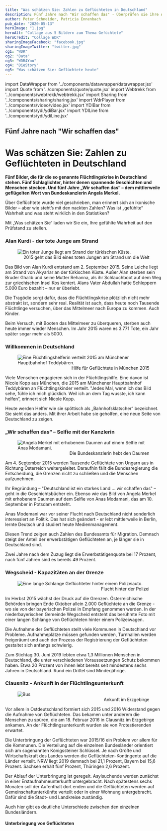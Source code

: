 ```yaml
---
title: "Was schätzen Sie: Zahlen zu Geflüchteten in Deutschland"
description: Fünf Jahre nach "Wir schaffen das" - Überprüfen sie ihre Annahmen über Geflüchtete in Deutschland
author: Peter Schneider, Patricia Ennenbach
pub_date: "2020-05-13"
heroImage: "1.jpg"
heroAlt: "Collage aus 5 Bildern zum Thema Gefüchtete"
heroCredit: "Collage WDR"
sharingImageFacebook: "facebook.jpg"
sharingImageTwitter: "twitter.jpg"
cg1: "WDR"
cg2: "Data"
cg3: "WDR4You"
cg4: "DieStory"
cg5: "Was schätzen Sie: Geflüchtete heute"
---
```


import DataWrapper from '../components/datawrapper/datawrapper.jsx'
import Quote from '../components/quote/quote.jsx'
import Webtrekk from '../components/webtrekk/webtrekk.jsx'
import Sharing from '../components/sharing/sharing.jsx'
import WdrPlayer from '../components/video/video.jsx'
import YDIBar from '../components/ydi/ydiBar.jsx'
import YDILine from '../components/ydi/ydiLine.jsx'

## Fünf Jahre nach "Wir schaffen das"

# Was schätzen Sie: Zahlen zu Geflüchteten in Deutschland

**Fünf Bilder, die für die so genannte Flüchtlingskrise in Deutschland stehen. Fünf Schlaglichter, hinter denen spannende Geschichten und Menschen stecken. Und fünf Jahre „Wir schaffen das“ – dem mittlerweile geflügelten Wort von Bundeskanzlerin Angela Merkel.**

Über Geflüchtete wurde viel geschrieben, man erinnert sich an ikonische Bilder – aber wie steht’s mit den nackten Zahlen? Was ist „gefühlte“ Wahrheit und was steht wirklich in den Statistiken?

Mit „Was schätzen Sie“ laden wir Sie ein, Ihre gefühlte Wahrheit auf den Prüfstand zu stellen.

### Alan Kurdi - der tote Junge am Strand

<figure role="group">
<img src="2.jpg" alt="Ein toter Junge liegt am Strand der türkischen Küste." />
<figcaption style="text-align: end;">2015 geht das Bild eines toten Jungen am Strand um die Welt</figcaption>
</figure>

Das Bild von Alan Kurdi entstand am 2. September 2015. Seine Leiche liegt am Strand von Akyarlar an der türkischen Küste. Außer Alan sterben sein Bruder Ghalib und seine Mutter Rehanna, als ihr Schlauchboot auf dem Weg zur griechischen Insel Kos kentert. Alans Vater Abdullah hatte Schleppern 5.000 Euro bezahlt – nur er überlebt.

<WdrPlayer videoId="2159001" videoPoster="2.jpg" />

Die Tragödie sorgt dafür, dass die Flüchtlingskrise plötzlich nicht mehr abstrakt ist, sondern sehr real. Realität ist auch, dass heute noch Tausende Flüchtlinge versuchen, über das Mittelmeer nach Europa zu kommen. Auch Kinder.

<YDIBar name="kinder"/>

Beim Versuch, mit Booten das Mittelmeer zu überqueren, sterben auch heute immer wieder Menschen. Im Jahr 2015 waren es 3.771 Tote, ein Jahr später sogar mehr als 5000.

<figure role="group">
    <DataWrapper
        alt="Während 2015 mit knapp über 1 Million Geflüchteten und über 3.700 Toten die meisten Flüchtenden über das Mittelmeer kamen, starben 2016 mehr Menschen bei der Flucht: Über 5.000 Tote bei rund 370.000 Geflüchteten. Seitdem geht die Zahl der Geflüchteten und der Toten Jahr für Jahr zurück. 2019 gab es bei rund 120.000 Flüchtenden rund 1.300 Tote im Mittelmeer."
        title="Fluchtroute Mittelmeer: Ankünfte und Tote"
        src="//datawrapper.dwcdn.net/25FkR/1/"
    />
</figure>

### Willkommen in Deutschland

<figure role="group">
<img src="3.jpg" alt="Eine Flüchtlingshelferin verteilt 2015 am Münchener Hauptbahnhof Teddybären." />
<figcaption style="text-align: end;">Hilfe für Geflüchtete in München 2015</figcaption>
</figure>

Viele Menschen engagieren sich in der Flüchtlingshilfe. Eine davon ist Nicole Kopp aus München, die 2015 am Münchener Hauptbahnhof Teddybären an Flüchtlingskinder verteilt. "Jedes Mal, wenn ich das Bild sehe, fühle ich mich glücklich. Weil ich an dem Tag wusste, ich kann helfen“, erinnert sich Nicole Kopp.

<WdrPlayer videoSrc="https://media.w3.org/2010/05/sintel/trailer_hd.mp4" videoPoster="https://www1.wdr.de/fernsehen/abenteuer-erde/kuestenotter-100~_v-gseapremiumxl.jpg" />

Heute werden Helfer wie sie spöttisch als „Bahnhofsklatscher“ bezeichnet. Sie sieht das anders. Mit ihrer Arbeit habe sie geholfen, eine neue Seite von Deutschland zu zeigen.

<YDIBar name="hilfe"/>

### „Wir schaffen das“ – Selfie mit der Kanzlerin

<figure role="group">
<img src="4.jpg" alt="Angela Merkel mit erhobenem Daumen auf einem Selfie mit Anas Modamani." />
<figcaption style="text-align: end;">Die Bundeskanzlerin hebt den Daumen</figcaption>
</figure>

Am 4. September 2015 werden Tausende Geflüchtete von Ungarn aus in Richtung Österreich weitergeleitet. Daraufhin fällt die Bundesregierung die Entscheidung, die Grenzen nicht zu schließen und die Menschen aufzunehmen.

Ihr Begründung – "Deutschland ist ein starkes Land … wir schaffen das" – geht in die Geschichtsbücher ein. Ebenso wie das Bild von Angela Merkel mit erhobenem Daumen auf dem Selfie von Anas Modamani, das am 10. September in Potsdam entsteht.

<WdrPlayer videoSrc="https://media.w3.org/2010/05/sintel/trailer_hd.mp4" videoPoster="https://www1.wdr.de/fernsehen/abenteuer-erde/kuestenotter-100~_v-gseapremiumxl.jpg" />

Anas Modemani war vor seiner Flucht nach Deutschland nicht sonderlich interessiert an Politik. Das hat sich geändert - er lebt mittlerweile in Berlin, lernte Deutsch und studiert heute Medienmanagement.

<YDIBar name="arbeit"/>

Diesen Trend zeigen auch Zahlen des Bundesamts für Migration. Demnach steigt der Anteil der erwerbstätigen Geflüchteten an, je länger sie in Deutschland sind.

<figure role="group">
    <DataWrapper
        alt="Je länger Geflüchtete in Deutschland sind, desto wahrscheinlicher ist es, dass sie Arbeit haben. Nach zwei Jahren arbeiten 17 Prozent, nach fünf Jahren 49 Prozent. Die Grafik zeigt auch, dass es Unterschiede zwischen Männern und Frauen gibt. Nach fünf Jahren liegt die Erwerbstätigenquote bei Männern bei 57 Prozent, bei Frauen bei 29 Prozent."
        title="Fluchtroute Mittelmeer: Ankünfte und Tote"
        src="//datawrapper.dwcdn.net/ERIod/1/"
    />

</figure>

Zwei Jahre nach dem Zuzug liegt die Erwerbstätigenquote bei 17 Prozent, nach fünf Jahren sind es bereits 49 Prozent.

### Wegscheid - Kapazitäten an der Grenze

<figure role="group">
<img src="5.jpg" alt="Eine lange Schlange Geflüchteter hinter einem Polizeiauto." />
<figcaption style="text-align: end;">Flucht hinter der Polizei</figcaption>
</figure>

Im Herbst 2015 wächst der Druck auf die Grenzen. Österreichische Behörden bringen Ende Oktober allein 2.000 Geflüchtete an die Grenze - wo sie von der bayerischen Polizei in Empfang genommen werden. In der niederbayerischen Gemeinde Wegscheid entsteht das berühmte Foto mit einer langen Schlange von Geflüchteten hinter einem Polizeiwagen.

<WdrPlayer videoSrc="https://media.w3.org/2010/05/sintel/trailer_hd.mp4" videoPoster="https://www1.wdr.de/fernsehen/abenteuer-erde/kuestenotter-100~_v-gseapremiumxl.jpg" />

Die Aufnahme der Geflüchteten stellt viele Kommunen in Deutschland vor Probleme. Aufnahmeplätze müssen gefunden werden, Turnhallen werden freigeräumt und auch der Prozess der Registrierung der Geflüchteten gestaltet sich anfangs schwierig.

<YDILine name="antraege" />

Zum Stichtag 30. Juni 2019 lebten etwa 1,3 Millionen Menschen in Deutschland, die unter verschiedenen Voraussetzungen Schutz bekommen haben. Etwa 20 Prozent von ihnen lebt bereits seit mindestens sechs Jahren in Deutschland. Rund ein Drittel sind Minderjährige.

<YDILine name="schutzbeduerfnis" />

### Clausnitz - Ankunft in der Flüchtlingsunterkunft

<figure role="group">
<img src="6.jpg" alt="Bus" />
<figcaption style="text-align: end;">Ankunft im Erzgebirge</figcaption>
</figure>

Vor allem in Ostdeutschland formiert sich 2015 und 2016 Widerstand gegen die Aufnahme von Geflüchteten. Das bekamen unter anderem die Menschen zu spüren, die am 18. Februar 2016 in Clausnitz im Erzgebirge ankamen. An der Flüchtlingsunterkunft wurden sie von Protestierenden erwartet.

Die Unterbringung der Geflüchteten war 2015/16 ein Problem vor allem für die Kommunen. Die Verteilung auf die einzelnen Bundesländer orientiert sich am sogenannten Königssteiner Schlüssel. Je nach Größe und Wirtschaftskraft des Landes werden die Geflüchteten-Kontingente auf die Länder verteilt. NRW liegt 2019 demnach bei 21,1 Prozent, Bayern bei 15,6 Prozent. Sachsen erhält fünf Prozent, Thüringen 2,6 Prozent.

Der Ablauf der Unterbringung ist geregelt. Asylsuchende werden zunächst in einer Erstaufnahmeunterkunft untergebracht. Nach spätestens sechs Monaten soll der Aufenthalt dort enden und die Geflüchteten werden auf Gemeinschaftunterkünfte verteilt oder in einer Wohnung untergebracht. Dafür sind die Stadt- und Landkreise zuständig.

<YDIBar name="unterkuenfte" />

Auch hier gibt es deutliche Unterschiede zwischen den einzelnen Bundesländern.

#### Unterbringung von Geflüchteten

<figure role="group">
    <DataWrapper
        alt="Unterbringung von Geflüchteten"
        title="Unterbringung von Geflüchteten"
        src="https://data.wdr.de/ddj/data-tabs/view?title=Aufnahmeeinrichtung&url=https%3A%2F%2Fdatawrapper.dwcdn.net%2FuMQnY%2F7%2F&frameTitle=Aufnahmeeinrichtung&ariaLabel=Balken&title=Gemeinschaftsunterkunft&url=https%3A%2F%2Fdatawrapper.dwcdn.net%2Fu9Yu9%2F5%2F&frameTitle=Gemeinschaftsunterkunft&ariaLabel=Balken&title=dezentrale+Unterkunft&url=https%3A%2F%2Fdatawrapper.dwcdn.net%2FPmKA4%2F6%2F&frameTitle=Dezentrale+Unterbringung&ariaLabel=Balken"
    />

</figure>

<Sharing twitter facebook mail telegram/>
